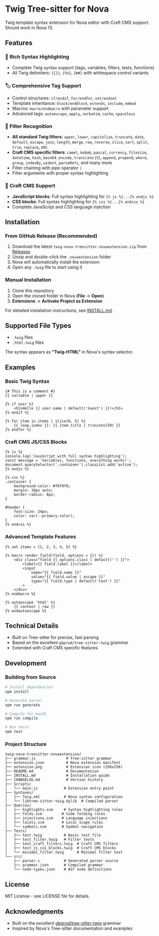 # Twig Tree-sitter for Nova

Twig template syntax extension for Nova editor with Craft CMS support. Should work in Nova 13.


## Features

### 🎨 **Rich Syntax Highlighting**
- Complete Twig syntax support (tags, variables, filters, tests, functions)
- All Twig delimiters: `{{}}`, `{%%}`, `{##}` with whitespace control variants

### 🏷️ **Comprehensive Tag Support**
- Control structures: `if/endif`, `for/endfor`, `set/endset`
- Template inheritance: `block/endblock`, `extends`, `include`, `embed`
- Macros: `macro/endmacro` with parameter support
- Advanced tags: `autoescape`, `apply`, `verbatim`, `cache`, `spaceless`

### 🔧 **Filter Recognition**
- **All standard Twig filters**: `upper`, `lower`, `capitalize`, `truncate`, `date`, `default`, `escape`, `join`, `length`, `merge`, `raw`, `reverse`, `slice`, `sort`, `split`, `trim`, `replace`, etc.
- **Craft CMS specific filters**: `camel`, `kebab`, `pascal`, `currency`, `filesize`, `datetime`, `hash`, `base64_encode`, `translate` (`t`), `append`, `prepend`, `where`, `group`, `indexBy`, `widont`, `parseRefs`, and many more
- Filter chaining with pipe operator `|`
- Filter arguments with proper syntax highlighting

### 🚀 **Craft CMS Support**
- **JavaScript blocks**: Full syntax highlighting for `{% js %}...{% endjs %}`
- **CSS blocks**: Full syntax highlighting for `{% css %}...{% endcss %}`
- Complete JavaScript and CSS language injection

## Installation

### From GitHub Release (Recommended)

1. Download the latest `twig-nova-treesitter.novaextension.zip` from [Releases](https://github.com/scandella/twig-nova-treesitter.novaextension/releases)
2. Unzip and double-click the `.novaextension` folder
3. Nova will automatically install the extension
4. Open any `.twig` file to start using it

### Manual Installation

1. Clone this repository
2. Open the cloned folder in Nova (**File** → **Open**)
3. **Extensions** → **Activate Project as Extension**

For detailed installation instructions, see [INSTALL.md](INSTALL.md).

## Supported File Types

- `.twig` files
- `.html.twig` files

The syntax appears as **"Twig-HTML"** in Nova's syntax selector.

## Examples

### Basic Twig Syntax
```twig
{# This is a comment #}
{{ variable | upper }}

{% if user %}
    <h1>Hello {{ user.name | default('Guest') }}!</h1>
{% endif %}

{% for item in items | slice(0, 5) %}
    {{ loop.index }}: {{ item.title | truncate(50) }}
{% endfor %}
```

### Craft CMS JS/CSS Blocks
```twig
{% js %}
console.log('JavaScript with full syntax highlighting');
const message = 'Variables, functions, everything works!';
document.querySelector('.container').classList.add('active');
{% endjs %}

{% css %}
.container {
    background-color: #f0f0f0;
    margin: 10px auto;
    border-radius: 8px;
}

#header {
    font-size: 24px;
    color: var(--primary-color);
}
{% endcss %}
```

### Advanced Template Features
```twig
{% set items = [1, 2, 3, 4, 5] %}

{% macro render_field(field, options = {}) %}
    <div class="field {{ options.class | default('') }}">
        <label>{{ field.label }}</label>
        <input 
            name="{{ field.name }}" 
            value="{{ field.value | escape }}"
            type="{{ field.type | default('text') }}"
        >
    </div>
{% endmacro %}

{% autoescape 'html' %}
    {{ content | raw }}
{% endautoescape %}
```

## Technical Details

- Built on Tree-sitter for precise, fast parsing
- Based on the excellent `gbprod/tree-sitter-twig` grammar
- Extended with Craft CMS specific features

## Development

### Building from Source

```bash
# Install dependencies
npm install

# Generate parser
npm run generate

# Compile for macOS
npm run compile

# Run tests
npm test
```

### Project Structure

```
twig-nova-treesitter.novaextension/
├── grammar.js              # Tree-sitter grammar
├── extension.json          # Nova extension manifest
├── extension.png           # Extension icon (256x256)
├── README.md               # Documentation
├── INSTALL.md              # Installation guide
├── CHANGELOG.md            # Version history
├── Scripts/
│   └── main.js            # Extension entry point
├── Syntaxes/
│   ├── Twig.xml           # Nova syntax configuration
│   └── libtree-sitter-twig.dylib  # Compiled parser
├── Queries/
│   ├── highlights.scm     # Syntax highlighting rules
│   ├── folds.scm         # Code folding rules
│   ├── injections.scm    # Language injections
│   ├── locals.scm        # Local scope rules
│   └── symbols.scm       # Symbol navigation
├── Tests/
│   ├── test.twig          # Basic test file
│   ├── test_filter.twig   # Filter tests
│   ├── test_craft_filters.twig  # Craft CMS filters
│   ├── test_js_css_blocks.twig  # Craft CMS blocks
│   └── minimal_filter.twig      # Minimal filter test
└── src/
    ├── parser.c           # Generated parser source
    ├── grammar.json       # Compiled grammar
    └── node-types.json    # AST node definitions
```

## License

MIT License - see LICENSE file for details.

## Acknowledgments

- Built on the excellent [gbprod/tree-sitter-twig](https://github.com/gbprod/tree-sitter-twig) grammar
- Inspired by Nova's Tree-sitter documentation and examples